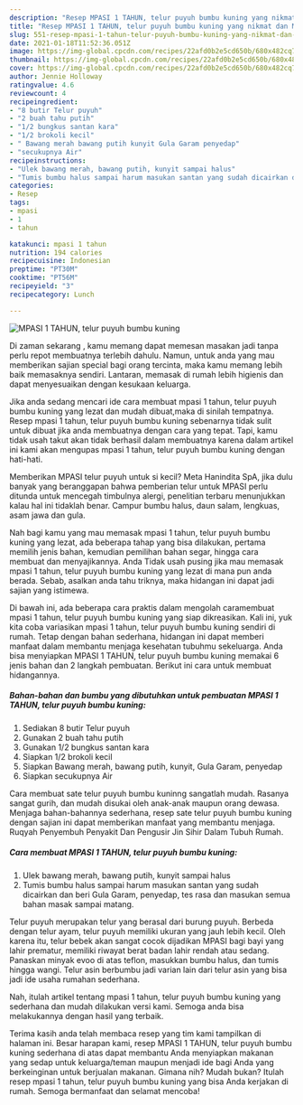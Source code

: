 ```yaml
---
description: "Resep MPASI 1 TAHUN, telur puyuh bumbu kuning yang nikmat dan Mudah Dibuat"
title: "Resep MPASI 1 TAHUN, telur puyuh bumbu kuning yang nikmat dan Mudah Dibuat"
slug: 551-resep-mpasi-1-tahun-telur-puyuh-bumbu-kuning-yang-nikmat-dan-mudah-dibuat
date: 2021-01-18T11:52:36.051Z
image: https://img-global.cpcdn.com/recipes/22afd0b2e5cd650b/680x482cq70/mpasi-1-tahun-telur-puyuh-bumbu-kuning-foto-resep-utama.jpg
thumbnail: https://img-global.cpcdn.com/recipes/22afd0b2e5cd650b/680x482cq70/mpasi-1-tahun-telur-puyuh-bumbu-kuning-foto-resep-utama.jpg
cover: https://img-global.cpcdn.com/recipes/22afd0b2e5cd650b/680x482cq70/mpasi-1-tahun-telur-puyuh-bumbu-kuning-foto-resep-utama.jpg
author: Jennie Holloway
ratingvalue: 4.6
reviewcount: 4
recipeingredient:
- "8 butir Telur puyuh"
- "2 buah tahu putih"
- "1/2 bungkus santan kara"
- "1/2 brokoli kecil"
- " Bawang merah bawang putih kunyit Gula Garam penyedap"
- "secukupnya Air"
recipeinstructions:
- "Ulek bawang merah, bawang putih, kunyit sampai halus"
- "Tumis bumbu halus sampai harum masukan santan yang sudah dicairkan dan beri Gula Garam, penyedap, tes rasa dan masukan semua bahan masak sampai matang."
categories:
- Resep
tags:
- mpasi
- 1
- tahun

katakunci: mpasi 1 tahun 
nutrition: 194 calories
recipecuisine: Indonesian
preptime: "PT30M"
cooktime: "PT56M"
recipeyield: "3"
recipecategory: Lunch

---
```



![MPASI 1 TAHUN, telur puyuh bumbu kuning](https://img-global.cpcdn.com/recipes/22afd0b2e5cd650b/680x482cq70/mpasi-1-tahun-telur-puyuh-bumbu-kuning-foto-resep-utama.jpg)

Di zaman  sekarang , kamu memang dapat memesan masakan jadi tanpa perlu repot membuatnya terlebih dahulu. Namun, untuk anda yang mau memberikan sajian special bagi orang tercinta, maka kamu memang lebih baik memasaknya sendiri. Lantaran, memasak di rumah lebih higienis dan dapat menyesuaikan dengan kesukaan keluarga.

Jika anda sedang mencari ide cara membuat mpasi 1 tahun, telur puyuh bumbu kuning yang lezat dan mudah dibuat,maka di sinilah tempatnya. Resep mpasi 1 tahun, telur puyuh bumbu kuning  sebenarnya tidak sulit untuk dibuat jika anda membuatnya dengan cara yang tepat. Tapi, kamu tidak usah takut akan tidak berhasil dalam membuatnya 
karena dalam artikel ini kami akan mengupas mpasi 1 tahun, telur puyuh bumbu kuning dengan hati-hati.  

Memberikan MPASI telur puyuh untuk si kecil? Meta Hanindita SpA, jika dulu banyak yang beranggapan bahwa pemberian telur untuk MPASI perlu ditunda untuk mencegah timbulnya alergi, penelitian terbaru menunjukkan kalau hal ini tidaklah benar. Campur bumbu halus, daun salam, lengkuas, asam jawa dan gula.

Nah bagi kamu yang mau memasak mpasi 1 tahun, telur puyuh bumbu kuning yang lezat, ada beberapa tahap yang bisa dilakukan, pertama memilih jenis bahan, kemudian pemilihan bahan segar, hingga cara membuat dan menyajikannya. Anda Tidak usah pusing jika mau memasak mpasi 1 tahun, telur puyuh bumbu kuning yang lezat di mana pun anda berada. Sebab, asalkan anda  tahu triknya, maka hidangan ini dapat jadi sajian yang istimewa.

Di bawah ini, ada beberapa cara praktis  dalam mengolah caramembuat mpasi 1 tahun, telur puyuh bumbu kuning yang siap dikreasikan. Kali ini, yuk kita coba variasikan mpasi 1 tahun, telur puyuh bumbu kuning sendiri di rumah. Tetap dengan bahan sederhana, hidangan ini dapat memberi manfaat dalam membantu menjaga kesehatan tubuhmu sekeluarga. Anda bisa menyiapkan MPASI 1 TAHUN, telur puyuh bumbu kuning memakai 6 jenis bahan dan 2 langkah pembuatan. Berikut ini cara untuk membuat hidangannya.

<!--inarticleads1-->

##### Bahan-bahan dan bumbu yang dibutuhkan untuk pembuatan MPASI 1 TAHUN, telur puyuh bumbu kuning:

1. Sediakan 8 butir Telur puyuh
1. Gunakan 2 buah tahu putih
1. Gunakan 1/2 bungkus santan kara
1. Siapkan 1/2 brokoli kecil
1. Siapkan  Bawang merah, bawang putih, kunyit, Gula Garam, penyedap
1. Siapkan secukupnya Air


Cara membuat sate telur puyuh bumbu kuninng sangatlah mudah. Rasanya sangat gurih, dan mudah disukai oleh anak-anak maupun orang dewasa. Menjaga bahan-bahannya sederhana, resep sate telur puyuh bumbu kuning dengan sajian ini dapat memberikan manfaat yang membantu menjaga. Ruqyah Penyembuh Penyakit Dan Pengusir Jin Sihir Dalam Tubuh Rumah. 

<!--inarticleads2-->

##### Cara membuat MPASI 1 TAHUN, telur puyuh bumbu kuning:

1. Ulek bawang merah, bawang putih, kunyit sampai halus
1. Tumis bumbu halus sampai harum masukan santan yang sudah dicairkan dan beri Gula Garam, penyedap, tes rasa dan masukan semua bahan masak sampai matang.


Telur puyuh merupakan telur yang berasal dari burung puyuh. Berbeda dengan telur ayam, telur puyuh memiliki ukuran yang jauh lebih kecil. Oleh karena itu, telur bebek akan sangat cocok dijadikan MPASI bagi bayi yang lahir prematur, memiliki riwayat berat badan lahir rendah atau sedang. Panaskan minyak evoo di atas teflon, masukkan bumbu halus, dan tumis hingga wangi. Telur asin berbumbu jadi varian lain dari telur asin yang bisa jadi ide usaha rumahan sederhana. 

Nah, itulah artikel tentang  mpasi 1 tahun, telur puyuh bumbu kuning  yang sederhana dan mudah dilakukan versi kami. Semoga anda bisa melakukannya dengan hasil yang terbaik. 

Terima kasih anda telah membaca resep yang tim kami tampilkan di halaman ini. Besar harapan kami, resep  MPASI 1 TAHUN, telur puyuh bumbu kuning sederhana di atas dapat membantu Anda menyiapkan makanan yang sedap untuk keluarga/teman maupun menjadi ide bagi Anda yang berkeinginan untuk berjualan makanan. Gimana nih? Mudah bukan? Itulah resep mpasi 1 tahun, telur puyuh bumbu kuning yang bisa Anda kerjakan di rumah. Semoga bermanfaat dan selamat mencoba!

